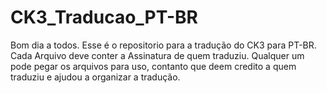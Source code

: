 # CK3_Traducao_PT-BR
Bom dia a todos.
Esse é o repositorio para a tradução do CK3 para PT-BR.
Cada Arquivo deve conter a Assinatura de quem traduziu.
Qualquer um pode pegar os arquivos para uso, contanto que deem credito a quem traduziu e ajudou a organizar a tradução.
